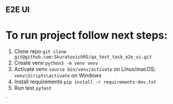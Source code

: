 ## E2E UI

# To run project follow next steps:
1. Clone repo `git clone git@github.com:SkuratovichRS/qa_test_task_e2e_ui.git`
2. Create venv `python3 -m venv venv`
3. Activate venv `source bin/venv/activate` on Linux/macOS; `venv\Scripts\activate` on Windows
4. Install requirements `pip install -r requirements-dev.txt`
5. Run test `pytest`


`